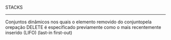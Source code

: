 STACKS

-----
Conjuntos dinâmicos nos quais o elemento removido do conjuntopela orepação DELETE é especificado previamente como o mais
recentemente inserido (LIFO) (last-in first-out)